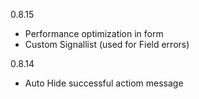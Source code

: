 0.8.15
- Performance optimization in form
- Custom Signallist (used for Field errors)

0.8.14
- Auto Hide successful actiom message

